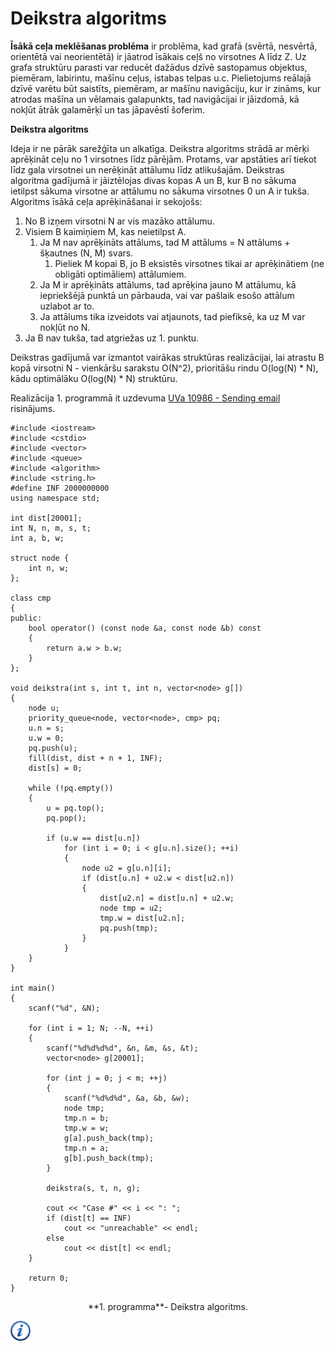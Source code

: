 # Deikstra algoritms

**Īsākā ceļa meklēšanas problēma** ir problēma, kad grafā (svērtā, nesvērtā, orientētā vai neorientētā) ir jāatrod īsākais ceļš no virsotnes A līdz Z. Uz grafa struktūru parasti var reducēt dažādus dzīvē sastopamus objektus, piemēram, labirintu, mašīnu ceļus, istabas telpas u.c. Pielietojums reālajā dzīvē varētu būt saistīts, piemēram, ar mašīnu navigāciju, kur ir zināms, kur atrodas mašīna un vēlamais galapunkts, tad navigācijai ir jāizdomā, kā nokļūt ātrāk galamērķī un tas jāpavēstī šoferim.

**Deikstra algoritms**

Ideja ir ne pārāk sarežģīta un alkatīga. Deikstra algoritms strādā ar mērķi aprēķināt ceļu no 1 virsotnes līdz pārējām. Protams, var apstāties arī tiekot līdz gala virsotnei un nerēķināt attālumu līdz atlikušajām. Deikstras algoritma gadījumā ir jāiztēlojas divas kopas A un B, kur B no sākuma ietilpst sākuma virsotne ar attālumu no sākuma virsotnes 0 un A ir tukša. Algoritms īsākā ceļa aprēķināšanai ir sekojošs:

1. No B izņem virsotni N ar vis mazāko attālumu.
1. Visiem B kaimiņiem M, kas neietilpst A.
    1. Ja M nav aprēķināts attālums, tad M attālums = N attālums + šķautnes (N, M) svars.
        1. Pieliek M kopai B, jo B eksistēs virsotnes tikai ar aprēķinātiem (ne obligāti optimāliem) attālumiem.
    1. Ja M ir aprēķināts attālums, tad aprēķina jauno M attālumu, kā iepriekšējā punktā un pārbauda, vai var pašlaik esošo attālum uzlabot ar to.
    1. Ja attālums tika izveidots vai atjaunots, tad piefiksē, ka uz M var nokļūt no N.
1. Ja B nav tukša, tad atgriežas uz 1. punktu.


Deikstras gadījumā var izmantot vairākas struktūras realizācijai, lai atrastu B kopā virsotni N - vienkāršu sarakstu O(N^2), prioritāšu rindu O(log(N) * N), kādu optimālāku O(log(N) * N) struktūru.

Realizācija 1. programmā it uzdevuma <a href="http://uva.onlinejudge.org/index.php?option=com_onlinejudge&Itemid=8&category=21&page=show_problem&problem=1927" target="_blank">UVa 10986 - Sending email</a> risinājums.

```
#include <iostream>
#include <cstdio>
#include <vector>
#include <queue>
#include <algorithm>
#include <string.h>
#define INF 2000000000
using namespace std;

int dist[20001];
int N, n, m, s, t;
int a, b, w;

struct node {
    int n, w;
};

class cmp
{
public:
    bool operator() (const node &a, const node &b) const
    {
        return a.w > b.w;
    }
};

void deikstra(int s, int t, int n, vector<node> g[])
{
    node u;
    priority_queue<node, vector<node>, cmp> pq;
    u.n = s;
    u.w = 0;
    pq.push(u);
    fill(dist, dist + n + 1, INF);
    dist[s] = 0;

    while (!pq.empty())
    {
        u = pq.top();
        pq.pop();

        if (u.w == dist[u.n])
            for (int i = 0; i < g[u.n].size(); ++i)
            {
                node u2 = g[u.n][i];
                if (dist[u.n] + u2.w < dist[u2.n])
                {
                    dist[u2.n] = dist[u.n] + u2.w;
                    node tmp = u2;
                    tmp.w = dist[u2.n];
                    pq.push(tmp);
                }
            }
    }
}

int main()
{
    scanf("%d", &N);

    for (int i = 1; N; --N, ++i)
    {
        scanf("%d%d%d%d", &n, &m, &s, &t);
        vector<node> g[20001];

        for (int j = 0; j < m; ++j)
        {
            scanf("%d%d%d", &a, &b, &w);
            node tmp;
            tmp.n = b;
            tmp.w = w;
            g[a].push_back(tmp);
            tmp.n = a;
            g[b].push_back(tmp);
        }

        deikstra(s, t, n, g);

        cout << "Case #" << i << ": ";
        if (dist[t] == INF)
            cout << "unreachable" << endl;
        else
            cout << dist[t] << endl;
    }

    return 0;
}
```

<center>
**1. programma**- Deikstra algoritms.
</center>

<a href="http://en.wikipedia.org/wiki/Dijkstra%27s_algorithm" target="_blank">![Vairāk informācija](/media/theory/information.png)</a>